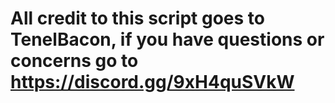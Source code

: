 # All credit to this script goes to TenelBacon, if you have questions or concerns go to https://discord.gg/9xH4quSVkW
